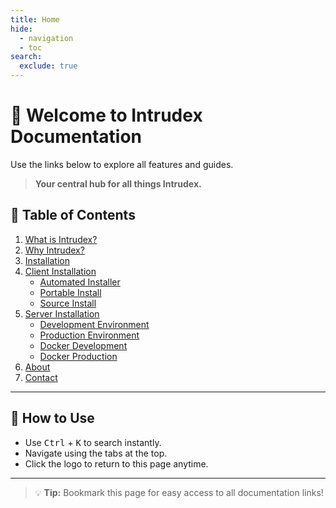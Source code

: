 ```yaml
---
title: Home
hide:
  - navigation
  - toc
search:
  exclude: true
---
```


# 👋 Welcome to Intrudex Documentation

Use the links below to explore all features and guides.
> **Your central hub for all things Intrudex.**

## 📖 Table of Contents

1. [What is Intrudex?](Intrudex.md)
2. [Why Intrudex?](why-intrudex.md)
3. [Installation](Install.md)
4. [Client Installation](installation/client/index.md)
    - [Automated Installer](installation/client/windows-installer.md)
    - [Portable Install](installation/client/windows-portable.md)
    - [Source Install](installation/client/windows-source.md)
5. [Server Installation](installation/server/index.md)
    - [Development Environment](installation/server/development.md)
    - [Production Environment](installation/server/production.md)
    - [Docker Development](installation/server/docker-dev.md)
    - [Docker Production](installation/server/docker-prod.md)
6. [About](about.md)
7. [Contact](contact.md)

---

## 🔎 How to Use

- Use <kbd>Ctrl</kbd> + <kbd>K</kbd> to search instantly.
- Navigate using the tabs at the top.
- Click the logo to return to this page anytime.

---

> 💡 **Tip:** Bookmark this page for easy access to all documentation links!